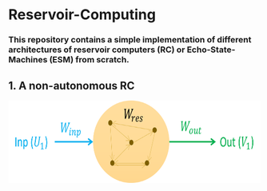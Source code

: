 # Reservoir-Computing 

### This repository contains a simple implementation of different architectures of reservoir computers (RC) or Echo-State-Machines (ESM) from scratch.

## 1. A non-autonomous RC 
<p align="center">
<img src="https://github.com/maneesh51/Reservoir-Computing/blob/main/1.RC_NonAuto_IO.png" width="700" height="165">
</p>

